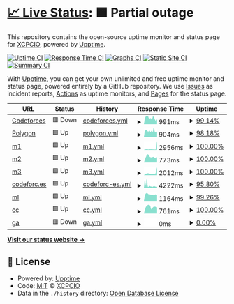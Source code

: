 # [📈 Live Status](https://codeforces.uptime.xcpcio.com): <!--live status--> **🟧 Partial outage**

This repository contains the open-source uptime monitor and status page for [XCPCIO](https://xcpcio.com), powered by [Upptime](https://github.com/upptime/upptime).

[![Uptime CI](https://github.com/XCPCIO/codeforces.uptime/workflows/Uptime%20CI/badge.svg)](https://github.com/XCPCIO/codeforces.uptime/actions?query=workflow%3A%22Uptime+CI%22)
[![Response Time CI](https://github.com/XCPCIO/codeforces.uptime/workflows/Response%20Time%20CI/badge.svg)](https://github.com/XCPCIO/codeforces.uptime/actions?query=workflow%3A%22Response+Time+CI%22)
[![Graphs CI](https://github.com/XCPCIO/codeforces.uptime/workflows/Graphs%20CI/badge.svg)](https://github.com/XCPCIO/codeforces.uptime/actions?query=workflow%3A%22Graphs+CI%22)
[![Static Site CI](https://github.com/XCPCIO/codeforces.uptime/workflows/Static%20Site%20CI/badge.svg)](https://github.com/XCPCIO/codeforces.uptime/actions?query=workflow%3A%22Static+Site+CI%22)
[![Summary CI](https://github.com/XCPCIO/codeforces.uptime/workflows/Summary%20CI/badge.svg)](https://github.com/XCPCIO/codeforces.uptime/actions?query=workflow%3A%22Summary+CI%22)

With [Upptime](https://upptime.js.org), you can get your own unlimited and free uptime monitor and status page, powered entirely by a GitHub repository. We use [Issues](https://github.com/XCPCIO/codeforces.uptime/issues) as incident reports, [Actions](https://github.com/XCPCIO/codeforces.uptime/actions) as uptime monitors, and [Pages](https://codeforces.uptime.xcpcio.com) for the status page.

<!--start: status pages-->
<!-- This summary is generated by Upptime (https://github.com/upptime/upptime) -->
<!-- Do not edit this manually, your changes will be overwritten -->
<!-- prettier-ignore -->
| URL | Status | History | Response Time | Uptime |
| --- | ------ | ------- | ------------- | ------ |
| <img alt="" src="https://favicons.githubusercontent.com/codeforces.com" height="13"> [Codeforces](https://codeforces.com) | 🟥 Down | [codeforces.yml](https://github.com/XCPCIO/codeforces.uptime/commits/HEAD/history/codeforces.yml) | <details><summary><img alt="Response time graph" src="./graphs/codeforces/response-time-week.png" height="20"> 991ms</summary><br><a href="https://codeforces.uptime.xcpcio.com/history/codeforces"><img alt="Response time 1215" src="https://img.shields.io/endpoint?url=https%3A%2F%2Fraw.githubusercontent.com%2FXCPCIO%2Fcodeforces.uptime%2FHEAD%2Fapi%2Fcodeforces%2Fresponse-time.json"></a><br><a href="https://codeforces.uptime.xcpcio.com/history/codeforces"><img alt="24-hour response time 897" src="https://img.shields.io/endpoint?url=https%3A%2F%2Fraw.githubusercontent.com%2FXCPCIO%2Fcodeforces.uptime%2FHEAD%2Fapi%2Fcodeforces%2Fresponse-time-day.json"></a><br><a href="https://codeforces.uptime.xcpcio.com/history/codeforces"><img alt="7-day response time 991" src="https://img.shields.io/endpoint?url=https%3A%2F%2Fraw.githubusercontent.com%2FXCPCIO%2Fcodeforces.uptime%2FHEAD%2Fapi%2Fcodeforces%2Fresponse-time-week.json"></a><br><a href="https://codeforces.uptime.xcpcio.com/history/codeforces"><img alt="30-day response time 1114" src="https://img.shields.io/endpoint?url=https%3A%2F%2Fraw.githubusercontent.com%2FXCPCIO%2Fcodeforces.uptime%2FHEAD%2Fapi%2Fcodeforces%2Fresponse-time-month.json"></a><br><a href="https://codeforces.uptime.xcpcio.com/history/codeforces"><img alt="1-year response time 1201" src="https://img.shields.io/endpoint?url=https%3A%2F%2Fraw.githubusercontent.com%2FXCPCIO%2Fcodeforces.uptime%2FHEAD%2Fapi%2Fcodeforces%2Fresponse-time-year.json"></a></details> | <details><summary><a href="https://codeforces.uptime.xcpcio.com/history/codeforces">99.14%</a></summary><a href="https://codeforces.uptime.xcpcio.com/history/codeforces"><img alt="All-time uptime 99.76%" src="https://img.shields.io/endpoint?url=https%3A%2F%2Fraw.githubusercontent.com%2FXCPCIO%2Fcodeforces.uptime%2FHEAD%2Fapi%2Fcodeforces%2Fuptime.json"></a><br><a href="https://codeforces.uptime.xcpcio.com/history/codeforces"><img alt="24-hour uptime 93.97%" src="https://img.shields.io/endpoint?url=https%3A%2F%2Fraw.githubusercontent.com%2FXCPCIO%2Fcodeforces.uptime%2FHEAD%2Fapi%2Fcodeforces%2Fuptime-day.json"></a><br><a href="https://codeforces.uptime.xcpcio.com/history/codeforces"><img alt="7-day uptime 99.14%" src="https://img.shields.io/endpoint?url=https%3A%2F%2Fraw.githubusercontent.com%2FXCPCIO%2Fcodeforces.uptime%2FHEAD%2Fapi%2Fcodeforces%2Fuptime-week.json"></a><br><a href="https://codeforces.uptime.xcpcio.com/history/codeforces"><img alt="30-day uptime 99.66%" src="https://img.shields.io/endpoint?url=https%3A%2F%2Fraw.githubusercontent.com%2FXCPCIO%2Fcodeforces.uptime%2FHEAD%2Fapi%2Fcodeforces%2Fuptime-month.json"></a><br><a href="https://codeforces.uptime.xcpcio.com/history/codeforces"><img alt="1-year uptime 99.79%" src="https://img.shields.io/endpoint?url=https%3A%2F%2Fraw.githubusercontent.com%2FXCPCIO%2Fcodeforces.uptime%2FHEAD%2Fapi%2Fcodeforces%2Fuptime-year.json"></a></details>
| <img alt="" src="https://favicons.githubusercontent.com/polygon.codeforces.com" height="13"> [Polygon](https://polygon.codeforces.com) | 🟩 Up | [polygon.yml](https://github.com/XCPCIO/codeforces.uptime/commits/HEAD/history/polygon.yml) | <details><summary><img alt="Response time graph" src="./graphs/polygon/response-time-week.png" height="20"> 904ms</summary><br><a href="https://codeforces.uptime.xcpcio.com/history/polygon"><img alt="Response time 1072" src="https://img.shields.io/endpoint?url=https%3A%2F%2Fraw.githubusercontent.com%2FXCPCIO%2Fcodeforces.uptime%2FHEAD%2Fapi%2Fpolygon%2Fresponse-time.json"></a><br><a href="https://codeforces.uptime.xcpcio.com/history/polygon"><img alt="24-hour response time 800" src="https://img.shields.io/endpoint?url=https%3A%2F%2Fraw.githubusercontent.com%2FXCPCIO%2Fcodeforces.uptime%2FHEAD%2Fapi%2Fpolygon%2Fresponse-time-day.json"></a><br><a href="https://codeforces.uptime.xcpcio.com/history/polygon"><img alt="7-day response time 904" src="https://img.shields.io/endpoint?url=https%3A%2F%2Fraw.githubusercontent.com%2FXCPCIO%2Fcodeforces.uptime%2FHEAD%2Fapi%2Fpolygon%2Fresponse-time-week.json"></a><br><a href="https://codeforces.uptime.xcpcio.com/history/polygon"><img alt="30-day response time 886" src="https://img.shields.io/endpoint?url=https%3A%2F%2Fraw.githubusercontent.com%2FXCPCIO%2Fcodeforces.uptime%2FHEAD%2Fapi%2Fpolygon%2Fresponse-time-month.json"></a><br><a href="https://codeforces.uptime.xcpcio.com/history/polygon"><img alt="1-year response time 1111" src="https://img.shields.io/endpoint?url=https%3A%2F%2Fraw.githubusercontent.com%2FXCPCIO%2Fcodeforces.uptime%2FHEAD%2Fapi%2Fpolygon%2Fresponse-time-year.json"></a></details> | <details><summary><a href="https://codeforces.uptime.xcpcio.com/history/polygon">98.18%</a></summary><a href="https://codeforces.uptime.xcpcio.com/history/polygon"><img alt="All-time uptime 99.40%" src="https://img.shields.io/endpoint?url=https%3A%2F%2Fraw.githubusercontent.com%2FXCPCIO%2Fcodeforces.uptime%2FHEAD%2Fapi%2Fpolygon%2Fuptime.json"></a><br><a href="https://codeforces.uptime.xcpcio.com/history/polygon"><img alt="24-hour uptime 100.00%" src="https://img.shields.io/endpoint?url=https%3A%2F%2Fraw.githubusercontent.com%2FXCPCIO%2Fcodeforces.uptime%2FHEAD%2Fapi%2Fpolygon%2Fuptime-day.json"></a><br><a href="https://codeforces.uptime.xcpcio.com/history/polygon"><img alt="7-day uptime 98.18%" src="https://img.shields.io/endpoint?url=https%3A%2F%2Fraw.githubusercontent.com%2FXCPCIO%2Fcodeforces.uptime%2FHEAD%2Fapi%2Fpolygon%2Fuptime-week.json"></a><br><a href="https://codeforces.uptime.xcpcio.com/history/polygon"><img alt="30-day uptime 98.34%" src="https://img.shields.io/endpoint?url=https%3A%2F%2Fraw.githubusercontent.com%2FXCPCIO%2Fcodeforces.uptime%2FHEAD%2Fapi%2Fpolygon%2Fuptime-month.json"></a><br><a href="https://codeforces.uptime.xcpcio.com/history/polygon"><img alt="1-year uptime 99.24%" src="https://img.shields.io/endpoint?url=https%3A%2F%2Fraw.githubusercontent.com%2FXCPCIO%2Fcodeforces.uptime%2FHEAD%2Fapi%2Fpolygon%2Fuptime-year.json"></a></details>
| <img alt="" src="https://favicons.githubusercontent.com/m1.codeforces.com" height="13"> [m1](https://m1.codeforces.com) | 🟩 Up | [m1.yml](https://github.com/XCPCIO/codeforces.uptime/commits/HEAD/history/m1.yml) | <details><summary><img alt="Response time graph" src="./graphs/m1/response-time-week.png" height="20"> 2956ms</summary><br><a href="https://codeforces.uptime.xcpcio.com/history/m1"><img alt="Response time 1377" src="https://img.shields.io/endpoint?url=https%3A%2F%2Fraw.githubusercontent.com%2FXCPCIO%2Fcodeforces.uptime%2FHEAD%2Fapi%2Fm1%2Fresponse-time.json"></a><br><a href="https://codeforces.uptime.xcpcio.com/history/m1"><img alt="24-hour response time 17590" src="https://img.shields.io/endpoint?url=https%3A%2F%2Fraw.githubusercontent.com%2FXCPCIO%2Fcodeforces.uptime%2FHEAD%2Fapi%2Fm1%2Fresponse-time-day.json"></a><br><a href="https://codeforces.uptime.xcpcio.com/history/m1"><img alt="7-day response time 2956" src="https://img.shields.io/endpoint?url=https%3A%2F%2Fraw.githubusercontent.com%2FXCPCIO%2Fcodeforces.uptime%2FHEAD%2Fapi%2Fm1%2Fresponse-time-week.json"></a><br><a href="https://codeforces.uptime.xcpcio.com/history/m1"><img alt="30-day response time 1959" src="https://img.shields.io/endpoint?url=https%3A%2F%2Fraw.githubusercontent.com%2FXCPCIO%2Fcodeforces.uptime%2FHEAD%2Fapi%2Fm1%2Fresponse-time-month.json"></a><br><a href="https://codeforces.uptime.xcpcio.com/history/m1"><img alt="1-year response time 1398" src="https://img.shields.io/endpoint?url=https%3A%2F%2Fraw.githubusercontent.com%2FXCPCIO%2Fcodeforces.uptime%2FHEAD%2Fapi%2Fm1%2Fresponse-time-year.json"></a></details> | <details><summary><a href="https://codeforces.uptime.xcpcio.com/history/m1">100.00%</a></summary><a href="https://codeforces.uptime.xcpcio.com/history/m1"><img alt="All-time uptime 98.28%" src="https://img.shields.io/endpoint?url=https%3A%2F%2Fraw.githubusercontent.com%2FXCPCIO%2Fcodeforces.uptime%2FHEAD%2Fapi%2Fm1%2Fuptime.json"></a><br><a href="https://codeforces.uptime.xcpcio.com/history/m1"><img alt="24-hour uptime 100.00%" src="https://img.shields.io/endpoint?url=https%3A%2F%2Fraw.githubusercontent.com%2FXCPCIO%2Fcodeforces.uptime%2FHEAD%2Fapi%2Fm1%2Fuptime-day.json"></a><br><a href="https://codeforces.uptime.xcpcio.com/history/m1"><img alt="7-day uptime 100.00%" src="https://img.shields.io/endpoint?url=https%3A%2F%2Fraw.githubusercontent.com%2FXCPCIO%2Fcodeforces.uptime%2FHEAD%2Fapi%2Fm1%2Fuptime-week.json"></a><br><a href="https://codeforces.uptime.xcpcio.com/history/m1"><img alt="30-day uptime 99.85%" src="https://img.shields.io/endpoint?url=https%3A%2F%2Fraw.githubusercontent.com%2FXCPCIO%2Fcodeforces.uptime%2FHEAD%2Fapi%2Fm1%2Fuptime-month.json"></a><br><a href="https://codeforces.uptime.xcpcio.com/history/m1"><img alt="1-year uptime 97.65%" src="https://img.shields.io/endpoint?url=https%3A%2F%2Fraw.githubusercontent.com%2FXCPCIO%2Fcodeforces.uptime%2FHEAD%2Fapi%2Fm1%2Fuptime-year.json"></a></details>
| <img alt="" src="https://favicons.githubusercontent.com/m2.codeforces.com" height="13"> [m2](https://m2.codeforces.com) | 🟩 Up | [m2.yml](https://github.com/XCPCIO/codeforces.uptime/commits/HEAD/history/m2.yml) | <details><summary><img alt="Response time graph" src="./graphs/m2/response-time-week.png" height="20"> 773ms</summary><br><a href="https://codeforces.uptime.xcpcio.com/history/m2"><img alt="Response time 911" src="https://img.shields.io/endpoint?url=https%3A%2F%2Fraw.githubusercontent.com%2FXCPCIO%2Fcodeforces.uptime%2FHEAD%2Fapi%2Fm2%2Fresponse-time.json"></a><br><a href="https://codeforces.uptime.xcpcio.com/history/m2"><img alt="24-hour response time 730" src="https://img.shields.io/endpoint?url=https%3A%2F%2Fraw.githubusercontent.com%2FXCPCIO%2Fcodeforces.uptime%2FHEAD%2Fapi%2Fm2%2Fresponse-time-day.json"></a><br><a href="https://codeforces.uptime.xcpcio.com/history/m2"><img alt="7-day response time 773" src="https://img.shields.io/endpoint?url=https%3A%2F%2Fraw.githubusercontent.com%2FXCPCIO%2Fcodeforces.uptime%2FHEAD%2Fapi%2Fm2%2Fresponse-time-week.json"></a><br><a href="https://codeforces.uptime.xcpcio.com/history/m2"><img alt="30-day response time 919" src="https://img.shields.io/endpoint?url=https%3A%2F%2Fraw.githubusercontent.com%2FXCPCIO%2Fcodeforces.uptime%2FHEAD%2Fapi%2Fm2%2Fresponse-time-month.json"></a><br><a href="https://codeforces.uptime.xcpcio.com/history/m2"><img alt="1-year response time 892" src="https://img.shields.io/endpoint?url=https%3A%2F%2Fraw.githubusercontent.com%2FXCPCIO%2Fcodeforces.uptime%2FHEAD%2Fapi%2Fm2%2Fresponse-time-year.json"></a></details> | <details><summary><a href="https://codeforces.uptime.xcpcio.com/history/m2">100.00%</a></summary><a href="https://codeforces.uptime.xcpcio.com/history/m2"><img alt="All-time uptime 98.57%" src="https://img.shields.io/endpoint?url=https%3A%2F%2Fraw.githubusercontent.com%2FXCPCIO%2Fcodeforces.uptime%2FHEAD%2Fapi%2Fm2%2Fuptime.json"></a><br><a href="https://codeforces.uptime.xcpcio.com/history/m2"><img alt="24-hour uptime 100.00%" src="https://img.shields.io/endpoint?url=https%3A%2F%2Fraw.githubusercontent.com%2FXCPCIO%2Fcodeforces.uptime%2FHEAD%2Fapi%2Fm2%2Fuptime-day.json"></a><br><a href="https://codeforces.uptime.xcpcio.com/history/m2"><img alt="7-day uptime 100.00%" src="https://img.shields.io/endpoint?url=https%3A%2F%2Fraw.githubusercontent.com%2FXCPCIO%2Fcodeforces.uptime%2FHEAD%2Fapi%2Fm2%2Fuptime-week.json"></a><br><a href="https://codeforces.uptime.xcpcio.com/history/m2"><img alt="30-day uptime 99.78%" src="https://img.shields.io/endpoint?url=https%3A%2F%2Fraw.githubusercontent.com%2FXCPCIO%2Fcodeforces.uptime%2FHEAD%2Fapi%2Fm2%2Fuptime-month.json"></a><br><a href="https://codeforces.uptime.xcpcio.com/history/m2"><img alt="1-year uptime 97.92%" src="https://img.shields.io/endpoint?url=https%3A%2F%2Fraw.githubusercontent.com%2FXCPCIO%2Fcodeforces.uptime%2FHEAD%2Fapi%2Fm2%2Fuptime-year.json"></a></details>
| <img alt="" src="https://favicons.githubusercontent.com/m3.codeforces.com" height="13"> [m3](https://m3.codeforces.com) | 🟩 Up | [m3.yml](https://github.com/XCPCIO/codeforces.uptime/commits/HEAD/history/m3.yml) | <details><summary><img alt="Response time graph" src="./graphs/m3/response-time-week.png" height="20"> 2012ms</summary><br><a href="https://codeforces.uptime.xcpcio.com/history/m3"><img alt="Response time 1261" src="https://img.shields.io/endpoint?url=https%3A%2F%2Fraw.githubusercontent.com%2FXCPCIO%2Fcodeforces.uptime%2FHEAD%2Fapi%2Fm3%2Fresponse-time.json"></a><br><a href="https://codeforces.uptime.xcpcio.com/history/m3"><img alt="24-hour response time 7017" src="https://img.shields.io/endpoint?url=https%3A%2F%2Fraw.githubusercontent.com%2FXCPCIO%2Fcodeforces.uptime%2FHEAD%2Fapi%2Fm3%2Fresponse-time-day.json"></a><br><a href="https://codeforces.uptime.xcpcio.com/history/m3"><img alt="7-day response time 2012" src="https://img.shields.io/endpoint?url=https%3A%2F%2Fraw.githubusercontent.com%2FXCPCIO%2Fcodeforces.uptime%2FHEAD%2Fapi%2Fm3%2Fresponse-time-week.json"></a><br><a href="https://codeforces.uptime.xcpcio.com/history/m3"><img alt="30-day response time 1421" src="https://img.shields.io/endpoint?url=https%3A%2F%2Fraw.githubusercontent.com%2FXCPCIO%2Fcodeforces.uptime%2FHEAD%2Fapi%2Fm3%2Fresponse-time-month.json"></a><br><a href="https://codeforces.uptime.xcpcio.com/history/m3"><img alt="1-year response time 1279" src="https://img.shields.io/endpoint?url=https%3A%2F%2Fraw.githubusercontent.com%2FXCPCIO%2Fcodeforces.uptime%2FHEAD%2Fapi%2Fm3%2Fresponse-time-year.json"></a></details> | <details><summary><a href="https://codeforces.uptime.xcpcio.com/history/m3">100.00%</a></summary><a href="https://codeforces.uptime.xcpcio.com/history/m3"><img alt="All-time uptime 97.97%" src="https://img.shields.io/endpoint?url=https%3A%2F%2Fraw.githubusercontent.com%2FXCPCIO%2Fcodeforces.uptime%2FHEAD%2Fapi%2Fm3%2Fuptime.json"></a><br><a href="https://codeforces.uptime.xcpcio.com/history/m3"><img alt="24-hour uptime 100.00%" src="https://img.shields.io/endpoint?url=https%3A%2F%2Fraw.githubusercontent.com%2FXCPCIO%2Fcodeforces.uptime%2FHEAD%2Fapi%2Fm3%2Fuptime-day.json"></a><br><a href="https://codeforces.uptime.xcpcio.com/history/m3"><img alt="7-day uptime 100.00%" src="https://img.shields.io/endpoint?url=https%3A%2F%2Fraw.githubusercontent.com%2FXCPCIO%2Fcodeforces.uptime%2FHEAD%2Fapi%2Fm3%2Fuptime-week.json"></a><br><a href="https://codeforces.uptime.xcpcio.com/history/m3"><img alt="30-day uptime 99.04%" src="https://img.shields.io/endpoint?url=https%3A%2F%2Fraw.githubusercontent.com%2FXCPCIO%2Fcodeforces.uptime%2FHEAD%2Fapi%2Fm3%2Fuptime-month.json"></a><br><a href="https://codeforces.uptime.xcpcio.com/history/m3"><img alt="1-year uptime 97.29%" src="https://img.shields.io/endpoint?url=https%3A%2F%2Fraw.githubusercontent.com%2FXCPCIO%2Fcodeforces.uptime%2FHEAD%2Fapi%2Fm3%2Fuptime-year.json"></a></details>
| <img alt="" src="https://favicons.githubusercontent.com/codeforc.es" height="13"> [codeforc.es](https://codeforc.es) | 🟩 Up | [codeforc-es.yml](https://github.com/XCPCIO/codeforces.uptime/commits/HEAD/history/codeforc-es.yml) | <details><summary><img alt="Response time graph" src="./graphs/codeforc-es/response-time-week.png" height="20"> 4222ms</summary><br><a href="https://codeforces.uptime.xcpcio.com/history/codeforc-es"><img alt="Response time 352" src="https://img.shields.io/endpoint?url=https%3A%2F%2Fraw.githubusercontent.com%2FXCPCIO%2Fcodeforces.uptime%2FHEAD%2Fapi%2Fcodeforc-es%2Fresponse-time.json"></a><br><a href="https://codeforces.uptime.xcpcio.com/history/codeforc-es"><img alt="24-hour response time 2440" src="https://img.shields.io/endpoint?url=https%3A%2F%2Fraw.githubusercontent.com%2FXCPCIO%2Fcodeforces.uptime%2FHEAD%2Fapi%2Fcodeforc-es%2Fresponse-time-day.json"></a><br><a href="https://codeforces.uptime.xcpcio.com/history/codeforc-es"><img alt="7-day response time 4222" src="https://img.shields.io/endpoint?url=https%3A%2F%2Fraw.githubusercontent.com%2FXCPCIO%2Fcodeforces.uptime%2FHEAD%2Fapi%2Fcodeforc-es%2Fresponse-time-week.json"></a><br><a href="https://codeforces.uptime.xcpcio.com/history/codeforc-es"><img alt="30-day response time 2576" src="https://img.shields.io/endpoint?url=https%3A%2F%2Fraw.githubusercontent.com%2FXCPCIO%2Fcodeforces.uptime%2FHEAD%2Fapi%2Fcodeforc-es%2Fresponse-time-month.json"></a><br><a href="https://codeforces.uptime.xcpcio.com/history/codeforc-es"><img alt="1-year response time 434" src="https://img.shields.io/endpoint?url=https%3A%2F%2Fraw.githubusercontent.com%2FXCPCIO%2Fcodeforces.uptime%2FHEAD%2Fapi%2Fcodeforc-es%2Fresponse-time-year.json"></a></details> | <details><summary><a href="https://codeforces.uptime.xcpcio.com/history/codeforc-es">95.80%</a></summary><a href="https://codeforces.uptime.xcpcio.com/history/codeforc-es"><img alt="All-time uptime 2.31%" src="https://img.shields.io/endpoint?url=https%3A%2F%2Fraw.githubusercontent.com%2FXCPCIO%2Fcodeforces.uptime%2FHEAD%2Fapi%2Fcodeforc-es%2Fuptime.json"></a><br><a href="https://codeforces.uptime.xcpcio.com/history/codeforc-es"><img alt="24-hour uptime 100.00%" src="https://img.shields.io/endpoint?url=https%3A%2F%2Fraw.githubusercontent.com%2FXCPCIO%2Fcodeforces.uptime%2FHEAD%2Fapi%2Fcodeforc-es%2Fuptime-day.json"></a><br><a href="https://codeforces.uptime.xcpcio.com/history/codeforc-es"><img alt="7-day uptime 95.80%" src="https://img.shields.io/endpoint?url=https%3A%2F%2Fraw.githubusercontent.com%2FXCPCIO%2Fcodeforces.uptime%2FHEAD%2Fapi%2Fcodeforc-es%2Fuptime-week.json"></a><br><a href="https://codeforces.uptime.xcpcio.com/history/codeforc-es"><img alt="30-day uptime 42.84%" src="https://img.shields.io/endpoint?url=https%3A%2F%2Fraw.githubusercontent.com%2FXCPCIO%2Fcodeforces.uptime%2FHEAD%2Fapi%2Fcodeforc-es%2Fuptime-month.json"></a><br><a href="https://codeforces.uptime.xcpcio.com/history/codeforc-es"><img alt="1-year uptime 3.73%" src="https://img.shields.io/endpoint?url=https%3A%2F%2Fraw.githubusercontent.com%2FXCPCIO%2Fcodeforces.uptime%2FHEAD%2Fapi%2Fcodeforc-es%2Fuptime-year.json"></a></details>
| <img alt="" src="https://favicons.githubusercontent.com/codeforces.ml" height="13"> [ml](https://codeforces.ml) | 🟩 Up | [ml.yml](https://github.com/XCPCIO/codeforces.uptime/commits/HEAD/history/ml.yml) | <details><summary><img alt="Response time graph" src="./graphs/ml/response-time-week.png" height="20"> 1164ms</summary><br><a href="https://codeforces.uptime.xcpcio.com/history/ml"><img alt="Response time 2227" src="https://img.shields.io/endpoint?url=https%3A%2F%2Fraw.githubusercontent.com%2FXCPCIO%2Fcodeforces.uptime%2FHEAD%2Fapi%2Fml%2Fresponse-time.json"></a><br><a href="https://codeforces.uptime.xcpcio.com/history/ml"><img alt="24-hour response time 1031" src="https://img.shields.io/endpoint?url=https%3A%2F%2Fraw.githubusercontent.com%2FXCPCIO%2Fcodeforces.uptime%2FHEAD%2Fapi%2Fml%2Fresponse-time-day.json"></a><br><a href="https://codeforces.uptime.xcpcio.com/history/ml"><img alt="7-day response time 1164" src="https://img.shields.io/endpoint?url=https%3A%2F%2Fraw.githubusercontent.com%2FXCPCIO%2Fcodeforces.uptime%2FHEAD%2Fapi%2Fml%2Fresponse-time-week.json"></a><br><a href="https://codeforces.uptime.xcpcio.com/history/ml"><img alt="30-day response time 1635" src="https://img.shields.io/endpoint?url=https%3A%2F%2Fraw.githubusercontent.com%2FXCPCIO%2Fcodeforces.uptime%2FHEAD%2Fapi%2Fml%2Fresponse-time-month.json"></a><br><a href="https://codeforces.uptime.xcpcio.com/history/ml"><img alt="1-year response time 2110" src="https://img.shields.io/endpoint?url=https%3A%2F%2Fraw.githubusercontent.com%2FXCPCIO%2Fcodeforces.uptime%2FHEAD%2Fapi%2Fml%2Fresponse-time-year.json"></a></details> | <details><summary><a href="https://codeforces.uptime.xcpcio.com/history/ml">99.26%</a></summary><a href="https://codeforces.uptime.xcpcio.com/history/ml"><img alt="All-time uptime 98.80%" src="https://img.shields.io/endpoint?url=https%3A%2F%2Fraw.githubusercontent.com%2FXCPCIO%2Fcodeforces.uptime%2FHEAD%2Fapi%2Fml%2Fuptime.json"></a><br><a href="https://codeforces.uptime.xcpcio.com/history/ml"><img alt="24-hour uptime 100.00%" src="https://img.shields.io/endpoint?url=https%3A%2F%2Fraw.githubusercontent.com%2FXCPCIO%2Fcodeforces.uptime%2FHEAD%2Fapi%2Fml%2Fuptime-day.json"></a><br><a href="https://codeforces.uptime.xcpcio.com/history/ml"><img alt="7-day uptime 99.26%" src="https://img.shields.io/endpoint?url=https%3A%2F%2Fraw.githubusercontent.com%2FXCPCIO%2Fcodeforces.uptime%2FHEAD%2Fapi%2Fml%2Fuptime-week.json"></a><br><a href="https://codeforces.uptime.xcpcio.com/history/ml"><img alt="30-day uptime 99.70%" src="https://img.shields.io/endpoint?url=https%3A%2F%2Fraw.githubusercontent.com%2FXCPCIO%2Fcodeforces.uptime%2FHEAD%2Fapi%2Fml%2Fuptime-month.json"></a><br><a href="https://codeforces.uptime.xcpcio.com/history/ml"><img alt="1-year uptime 98.47%" src="https://img.shields.io/endpoint?url=https%3A%2F%2Fraw.githubusercontent.com%2FXCPCIO%2Fcodeforces.uptime%2FHEAD%2Fapi%2Fml%2Fuptime-year.json"></a></details>
| <img alt="" src="https://favicons.githubusercontent.com/codeforces.cc" height="13"> [cc](https://codeforces.cc) | 🟩 Up | [cc.yml](https://github.com/XCPCIO/codeforces.uptime/commits/HEAD/history/cc.yml) | <details><summary><img alt="Response time graph" src="./graphs/cc/response-time-week.png" height="20"> 761ms</summary><br><a href="https://codeforces.uptime.xcpcio.com/history/cc"><img alt="Response time 785" src="https://img.shields.io/endpoint?url=https%3A%2F%2Fraw.githubusercontent.com%2FXCPCIO%2Fcodeforces.uptime%2FHEAD%2Fapi%2Fcc%2Fresponse-time.json"></a><br><a href="https://codeforces.uptime.xcpcio.com/history/cc"><img alt="24-hour response time 706" src="https://img.shields.io/endpoint?url=https%3A%2F%2Fraw.githubusercontent.com%2FXCPCIO%2Fcodeforces.uptime%2FHEAD%2Fapi%2Fcc%2Fresponse-time-day.json"></a><br><a href="https://codeforces.uptime.xcpcio.com/history/cc"><img alt="7-day response time 761" src="https://img.shields.io/endpoint?url=https%3A%2F%2Fraw.githubusercontent.com%2FXCPCIO%2Fcodeforces.uptime%2FHEAD%2Fapi%2Fcc%2Fresponse-time-week.json"></a><br><a href="https://codeforces.uptime.xcpcio.com/history/cc"><img alt="30-day response time 794" src="https://img.shields.io/endpoint?url=https%3A%2F%2Fraw.githubusercontent.com%2FXCPCIO%2Fcodeforces.uptime%2FHEAD%2Fapi%2Fcc%2Fresponse-time-month.json"></a><br><a href="https://codeforces.uptime.xcpcio.com/history/cc"><img alt="1-year response time 761" src="https://img.shields.io/endpoint?url=https%3A%2F%2Fraw.githubusercontent.com%2FXCPCIO%2Fcodeforces.uptime%2FHEAD%2Fapi%2Fcc%2Fresponse-time-year.json"></a></details> | <details><summary><a href="https://codeforces.uptime.xcpcio.com/history/cc">100.00%</a></summary><a href="https://codeforces.uptime.xcpcio.com/history/cc"><img alt="All-time uptime 97.48%" src="https://img.shields.io/endpoint?url=https%3A%2F%2Fraw.githubusercontent.com%2FXCPCIO%2Fcodeforces.uptime%2FHEAD%2Fapi%2Fcc%2Fuptime.json"></a><br><a href="https://codeforces.uptime.xcpcio.com/history/cc"><img alt="24-hour uptime 100.00%" src="https://img.shields.io/endpoint?url=https%3A%2F%2Fraw.githubusercontent.com%2FXCPCIO%2Fcodeforces.uptime%2FHEAD%2Fapi%2Fcc%2Fuptime-day.json"></a><br><a href="https://codeforces.uptime.xcpcio.com/history/cc"><img alt="7-day uptime 100.00%" src="https://img.shields.io/endpoint?url=https%3A%2F%2Fraw.githubusercontent.com%2FXCPCIO%2Fcodeforces.uptime%2FHEAD%2Fapi%2Fcc%2Fuptime-week.json"></a><br><a href="https://codeforces.uptime.xcpcio.com/history/cc"><img alt="30-day uptime 99.87%" src="https://img.shields.io/endpoint?url=https%3A%2F%2Fraw.githubusercontent.com%2FXCPCIO%2Fcodeforces.uptime%2FHEAD%2Fapi%2Fcc%2Fuptime-month.json"></a><br><a href="https://codeforces.uptime.xcpcio.com/history/cc"><img alt="1-year uptime 96.23%" src="https://img.shields.io/endpoint?url=https%3A%2F%2Fraw.githubusercontent.com%2FXCPCIO%2Fcodeforces.uptime%2FHEAD%2Fapi%2Fcc%2Fuptime-year.json"></a></details>
| <img alt="" src="https://favicons.githubusercontent.com/codeforces.ga" height="13"> [ga](https://codeforces.ga) | 🟥 Down | [ga.yml](https://github.com/XCPCIO/codeforces.uptime/commits/HEAD/history/ga.yml) | <details><summary><img alt="Response time graph" src="./graphs/ga/response-time-week.png" height="20"> 0ms</summary><br><a href="https://codeforces.uptime.xcpcio.com/history/ga"><img alt="Response time 2115" src="https://img.shields.io/endpoint?url=https%3A%2F%2Fraw.githubusercontent.com%2FXCPCIO%2Fcodeforces.uptime%2FHEAD%2Fapi%2Fga%2Fresponse-time.json"></a><br><a href="https://codeforces.uptime.xcpcio.com/history/ga"><img alt="24-hour response time 0" src="https://img.shields.io/endpoint?url=https%3A%2F%2Fraw.githubusercontent.com%2FXCPCIO%2Fcodeforces.uptime%2FHEAD%2Fapi%2Fga%2Fresponse-time-day.json"></a><br><a href="https://codeforces.uptime.xcpcio.com/history/ga"><img alt="7-day response time 0" src="https://img.shields.io/endpoint?url=https%3A%2F%2Fraw.githubusercontent.com%2FXCPCIO%2Fcodeforces.uptime%2FHEAD%2Fapi%2Fga%2Fresponse-time-week.json"></a><br><a href="https://codeforces.uptime.xcpcio.com/history/ga"><img alt="30-day response time 0" src="https://img.shields.io/endpoint?url=https%3A%2F%2Fraw.githubusercontent.com%2FXCPCIO%2Fcodeforces.uptime%2FHEAD%2Fapi%2Fga%2Fresponse-time-month.json"></a><br><a href="https://codeforces.uptime.xcpcio.com/history/ga"><img alt="1-year response time 2027" src="https://img.shields.io/endpoint?url=https%3A%2F%2Fraw.githubusercontent.com%2FXCPCIO%2Fcodeforces.uptime%2FHEAD%2Fapi%2Fga%2Fresponse-time-year.json"></a></details> | <details><summary><a href="https://codeforces.uptime.xcpcio.com/history/ga">0.00%</a></summary><a href="https://codeforces.uptime.xcpcio.com/history/ga"><img alt="All-time uptime 82.50%" src="https://img.shields.io/endpoint?url=https%3A%2F%2Fraw.githubusercontent.com%2FXCPCIO%2Fcodeforces.uptime%2FHEAD%2Fapi%2Fga%2Fuptime.json"></a><br><a href="https://codeforces.uptime.xcpcio.com/history/ga"><img alt="24-hour uptime 0.00%" src="https://img.shields.io/endpoint?url=https%3A%2F%2Fraw.githubusercontent.com%2FXCPCIO%2Fcodeforces.uptime%2FHEAD%2Fapi%2Fga%2Fuptime-day.json"></a><br><a href="https://codeforces.uptime.xcpcio.com/history/ga"><img alt="7-day uptime 0.00%" src="https://img.shields.io/endpoint?url=https%3A%2F%2Fraw.githubusercontent.com%2FXCPCIO%2Fcodeforces.uptime%2FHEAD%2Fapi%2Fga%2Fuptime-week.json"></a><br><a href="https://codeforces.uptime.xcpcio.com/history/ga"><img alt="30-day uptime 0.00%" src="https://img.shields.io/endpoint?url=https%3A%2F%2Fraw.githubusercontent.com%2FXCPCIO%2Fcodeforces.uptime%2FHEAD%2Fapi%2Fga%2Fuptime-month.json"></a><br><a href="https://codeforces.uptime.xcpcio.com/history/ga"><img alt="1-year uptime 73.00%" src="https://img.shields.io/endpoint?url=https%3A%2F%2Fraw.githubusercontent.com%2FXCPCIO%2Fcodeforces.uptime%2FHEAD%2Fapi%2Fga%2Fuptime-year.json"></a></details>

<!--end: status pages-->

[**Visit our status website →**](https://codeforces.uptime.xcpcio.com)

## 📄 License

- Powered by: [Upptime](https://github.com/upptime/upptime)
- Code: [MIT](./LICENSE) © [XCPCIO](https://xcpcio.com)
- Data in the `./history` directory: [Open Database License](https://opendatacommons.org/licenses/odbl/1-0/)

